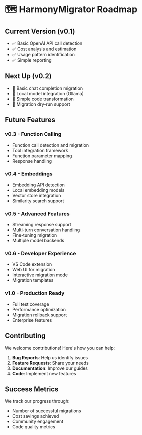 # 🗺️ HarmonyMigrator Roadmap

## Current Version (v0.1)
- ✅ Basic OpenAI API call detection
- ✅ Cost analysis and estimation
- ✅ Usage pattern identification
- ✅ Simple reporting

## Next Up (v0.2)
- 🚧 Basic chat completion migration
- 🚧 Local model integration (Ollama)
- 🚧 Simple code transformation
- 🚧 Migration dry-run support

## Future Features

### v0.3 - Function Calling
- Function call detection and migration
- Tool integration framework
- Function parameter mapping
- Response handling

### v0.4 - Embeddings
- Embedding API detection
- Local embedding models
- Vector store integration
- Similarity search support

### v0.5 - Advanced Features
- Streaming response support
- Multi-turn conversation handling
- Fine-tuning migration
- Multiple model backends

### v0.6 - Developer Experience
- VS Code extension
- Web UI for migration
- Interactive migration mode
- Migration templates

### v1.0 - Production Ready
- Full test coverage
- Performance optimization
- Migration rollback support
- Enterprise features

## Contributing

We welcome contributions! Here's how you can help:

1. **Bug Reports**: Help us identify issues
2. **Feature Requests**: Share your needs
3. **Documentation**: Improve our guides
4. **Code**: Implement new features

## Success Metrics

We track our progress through:
- Number of successful migrations
- Cost savings achieved
- Community engagement
- Code quality metrics